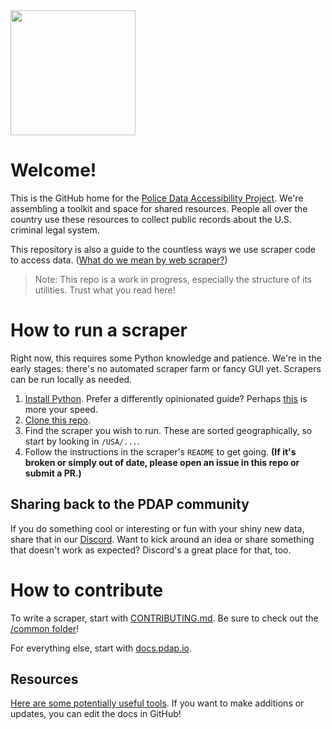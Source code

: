<img src="https://user-images.githubusercontent.com/30379833/204395427-c8327551-a3c9-4363-8689-63880d72a495.png" width="200px">

# Welcome!

This is the GitHub home for the [Police Data Accessibility Project](https://pdap.io). We're assembling a toolkit and space for shared resources. People all over the country use these resources to collect public records about the U.S. criminal legal system.

This repository is also a guide to the countless ways we use scraper code to access data. ([What do we mean by web scraper?](https://docs.pdap.io/activities/terms-and-definitions))

> Note: This repo is a work in progress, especially the structure of its utilities. Trust what you read here!

# How to run a scraper
Right now, this requires some Python knowledge and patience. We're in the early stages: there's no automated scraper farm or fancy GUI yet. Scrapers can be run locally as needed.

1. [Install Python](https://docs.google.com/document/d/1cYmpfZEZ8r-09Q6Go917cKVcQk_d0P61gm0q8DAdIdg/). Prefer a differently opinionated guide? Perhaps [this](https://chrisamico.com/blog/2023-01-14/python-setup/) is more your speed.
2. [Clone this repo](https://docs.github.com/en/repositories/creating-and-managing-repositories/cloning-a-repository).
3. Find the scraper you wish to run. These are sorted geographically, so start by looking in `/USA/...`.
4. Follow the instructions in the scraper's `README` to get going. **(If it's broken or simply out of date, please open an issue in this repo or submit a PR.)**

## Sharing back to the PDAP community

If you do something cool or interesting or fun with your shiny new data, share that in our [Discord](https://discord.gg/wMqex8nKZJ). Want to kick around an idea or share something that doesn't work as expected? Discord's a great place for that, too.

# How to contribute
To write a scraper, start with [CONTRIBUTING.md](https://github.com/Police-Data-Accessibility-Project/PDAP-Scrapers/blob/main/CONTRIBUTING.md). Be sure to check out the [/common folder](https://github.com/Police-Data-Accessibility-Project/PDAP-Scrapers/tree/main/common/)!

For everything else, start with [docs.pdap.io](https://docs.pdap.io/).

## Resources

[Here are some potentially useful tools](https://docs.pdap.io/tools/resources). If you want to make additions or updates, you can edit the docs in GitHub!

